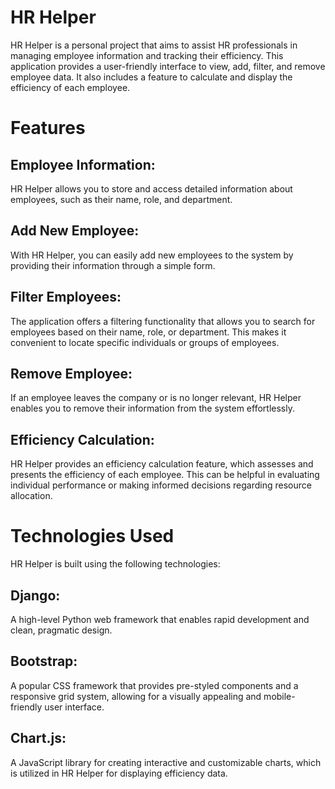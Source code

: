 # HR Helper

HR Helper is a personal project that aims to assist HR professionals in managing employee information and tracking their efficiency. This application provides a user-friendly interface to view, add, filter, and remove employee data. It also includes a feature to calculate and display the efficiency of each employee.

# Features

## Employee Information: 

HR Helper allows you to store and access detailed information about employees, such as their name, role, and department.

## Add New Employee: 

With HR Helper, you can easily add new employees to the system by providing their information through a simple form.

## Filter Employees: 

The application offers a filtering functionality that allows you to search for employees based on their name, role, or department. This makes it convenient to locate specific individuals or groups of employees.

## Remove Employee: 

If an employee leaves the company or is no longer relevant, HR Helper enables you to remove their information from the system effortlessly.

## Efficiency Calculation: 

HR Helper provides an efficiency calculation feature, which assesses and presents the efficiency of each employee. This can be helpful in evaluating individual performance or making informed decisions regarding resource allocation.

# Technologies Used

HR Helper is built using the following technologies:

## Django: 

A high-level Python web framework that enables rapid development and clean, pragmatic design.

## Bootstrap: 

A popular CSS framework that provides pre-styled components and a responsive grid system, allowing for a visually appealing and mobile-friendly user interface.

## Chart.js: 

A JavaScript library for creating interactive and customizable charts, which is utilized in HR Helper for displaying efficiency data.
